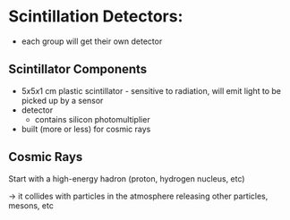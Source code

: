 # Scintillation Detectors:

- each group will get their own detector



## Scintillator Components

- $5x5x1$ cm plastic scintillator - sensitive to radiation, will emit light to be picked up by a sensor
- detector
	- contains silicon photomultiplier
- built (more or less) for cosmic rays

## Cosmic Rays

Start with a high-energy hadron (proton, hydrogen nucleus, etc)

-> it collides with particles in the atmosphere releasing other particles, mesons, etc



